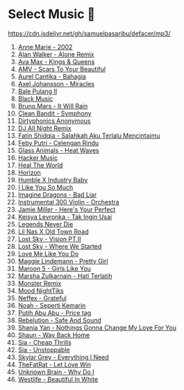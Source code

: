 # Select Music 🎵
<a href="https://cdn.jsdelivr.net/gh/samuelpasaribu/defacer/mp3/">https://cdn.jsdelivr.net/gh/samuelpasaribu/defacer/mp3/</a>
<ol>
  <li><a href="https://cdn.jsdelivr.net/gh/samuelpasaribu/defacer/mp3/anne-marie_2002.mp3">Anne Marie - 2002</a></li>
  <li><a href="https://cdn.jsdelivr.net/gh/samuelpasaribu/defacer/mp3/alan-walker_alone-remix.mp3">Alan Walker - Alone Remix</a></li>
  <li><a href="https://cdn.jsdelivr.net/gh/samuelpasaribu/defacer/mp3/ava-max_kings_queens.mp3">Ava Max - Kings & Queens</a></li>
  <li><a href="https://cdn.jsdelivr.net/gh/samuelpasaribu/defacer/mp3/amv_scars-to-your-beautiful.mp3">AMV - Scars To Your Beautiful</a></li>
  <li><a href="https://cdn.jsdelivr.net/gh/samuelpasaribu/defacer/mp3/audrey-cantika_bahagia.mp3">Aurel Cantika - Bahagia</a></li>
  <li><a href="https://cdn.jsdelivr.net/gh/samuelpasaribu/defacer/mp3/axel-johansson_miracles.mp3">Axel Johansson - Miracles</a></li>
  <li><a href="https://cdn.jsdelivr.net/gh/samuelpasaribu/defacer/mp3/bale-pulang-2.mp3">Bale Pulang II</a></li>
  <li><a href="https://cdn.jsdelivr.net/gh/samuelpasaribu/defacer/mp3/black-music.mp3">Black Music</a></li>
  <li><a href="https://cdn.jsdelivr.net/gh/samuelpasaribu/defacer/mp3/it-will-rain.mp3">Bruno Mars - It Will Rain</a></li>
  <li><a href="https://cdn.jsdelivr.net/gh/samuelpasaribu/defacer/mp3/clean-bandit_symphony.mp3">Clean Bandit - Symphony</a></li>
  <li><a href="https://cdn.jsdelivr.net/gh/samuelpasaribu/defacer/mp3/dirtyphonics-anonymous.mp3">Dirtyphonics Anonymous</a></li>
  <li><a href="https://cdn.jsdelivr.net/gh/samuelpasaribu/defacer/mp3/dj-all-night-remix.mp3">DJ All Night Remix</a></li>
  <li><a href="https://cdn.jsdelivr.net/gh/samuelpasaribu/defacer/mp3/fatin-shidqia_salahkah-aku-terlalu-mencintaimu.mp3">Fatin Shidqia - Salahkah Aku Terlalu Mencintaimu</a></li>
  <li><a href="https://cdn.jsdelivr.net/gh/samuelpasaribu/defacer/mp3/feby-putri_celengan-rindu.mp3">Feby Putri - Celengan Rindu</a></li>
  <li><a href="https://cdn.jsdelivr.net/gh/samuelpasaribu/defacer/mp3/glass-animals_heat-waves.mp3">Glass Animals - Heat Waves</a></li>
  <li><a href="https://cdn.jsdelivr.net/gh/samuelpasaribu/defacer/mp3/best-hacker-music.mp3">Hacker Music</a></li>
  <li><a href="https://cdn.jsdelivr.net/gh/samuelpasaribu/defacer/mp3/heal-the-world_aviwkila.mp3">Heal The World</a></li>
  <li><a href="https://cdn.jsdelivr.net/gh/samuelpasaribu/defacer/mp3/horizon.mp3">Horizon</a></li>
  <li><a href="https://cdn.jsdelivr.net/gh/samuelpasaribu/defacer/mp3/humble-x-industry-baby.mp3">Humble X Industry Baby</a></li>
  <li><a href="https://cdn.jsdelivr.net/gh/samuelpasaribu/defacer/mp3/i-like-you-so-much.mp3">I Like You So Much</a></li>
  <li><a href="https://cdn.jsdelivr.net/gh/samuelpasaribu/defacer/mp3/imagine-dragons_bad-liar.mp3">Imagine Dragons - Bad Liar</a></li>
  <li><a href="https://cdn.jsdelivr.net/gh/samuelpasaribu/defacer/mp3/instrumental-300-violin_orchestra.mp3">Instrumental 300 Violin - Orchestra</a></li>
  <li><a href="https://cdn.jsdelivr.net/gh/samuelpasaribu/defacer/mp3/jamie-miller_here-s-your-perfect.mp3">Jamie Miller - Here's Your Perfect</a></li>
  <li><a href="https://cdn.jsdelivr.net/gh/samuelpasaribu/defacer/mp3/keisya-levronka_tak-ingin-usai.mp3">Keisya Levronka - Tak Ingin Usai</a></li>
  <li><a href="https://cdn.jsdelivr.net/gh/samuelpasaribu/defacer/mp3/legends-never-die.mp3">Legends Never Die</a></li>
  <li><a href="https://cdn.jsdelivr.net/gh/samuelpasaribu/defacer/mp3/lil-nas-x_old-town-road.mp3">Lil Nas X Old Town Road</a></li>
  <li><a href="https://cdn.jsdelivr.net/gh/samuelpasaribu/defacer/mp3/lost-sky_vision-pt-ii.mp3">Lost Sky - Vision PT.II</a></li>
  <li><a href="https://cdn.jsdelivr.net/gh/samuelpasaribu/defacer/mp3/lost-sky_where-we-started.mp3">Lost Sky - Where We Started</a></li>
  <li><a href="https://cdn.jsdelivr.net/gh/samuelpasaribu/defacer/mp3/love-me-like-you-do.mp3">Love Me Like You Do</a></li>
  <li><a href="https://cdn.jsdelivr.net/gh/samuelpasaribu/defacer/mp3/maggie-lindemann_pretty-girl.mp3">Maggie Lindemann - Pretty Girl</a></li>
  <li><a href="https://cdn.jsdelivr.net/gh/samuelpasaribu/defacer/mp3/maroon-5_girls-ike-you.mp3">Maroon 5 - Girls Like You</a></li>
  <li><a href="https://cdn.jsdelivr.net/gh/samuelpasaribu/defacer/mp3/marsha-zulkarnain_hati-terlatih.mp3">Marsha Zulkarnain - Hati Terlatih</a></li>
  <li><a href="https://cdn.jsdelivr.net/gh/samuelpasaribu/defacer/mp3/meg-amp-dia-monster-dot-exe-remix.mp3">Monster Remix</a></li>
  <li><a href="https://cdn.jsdelivr.net/gh/samuelpasaribu/defacer/mp3/mood_nighttiks.mp3">Mood NightTiks</a></li>
  <li><a href="https://cdn.jsdelivr.net/gh/samuelpasaribu/defacer/mp3/neffex-grateful.mp3">Neffex - Grateful</a></li>
  <li><a href="https://cdn.jsdelivr.net/gh/samuelpasaribu/defacer/mp3/noah-seperti-kemarin.mp3">Noah - Seperti Kemarin</a></li>
  <li><a href="https://cdn.jsdelivr.net/gh/samuelpasaribu/defacer/mp3/price-tag_putih-abu-abu.mp3">Putih Abu Abu - Price tag</a></li>
  <li><a href="https://cdn.jsdelivr.net/gh/samuelpasaribu/defacer/mp3/safe-and-sound_rebelution.mp3">Rebelution - Safe And Sound</a></li>
  <li><a href="https://cdn.jsdelivr.net/gh/samuelpasaribu/defacer/mp3/shania-yan-cover_nothings-gonna-change-my-love-for-you.mp3">Shania Yan - Nothings Gonna Change My Love For You</a></li>
  <li><a href="https://cdn.jsdelivr.net/gh/samuelpasaribu/defacer/mp3/way-back-home_shaun.mp3">Shaun - Way Back Home</a></li>
  <li><a href="https://cdn.jsdelivr.net/gh/samuelpasaribu/defacer/mp3/sia_cheap-thrills.mp3">Sia - Cheap Thrills</a></li>
  <li><a href="https://cdn.jsdelivr.net/gh/samuelpasaribu/defacer/mp3/sia_unstoppable.mp3">Sia - Unstoppable</a></li>
  <li><a href="https://cdn.jsdelivr.net/gh/samuelpasaribu/defacer/mp3/everything-i-need_skylar-grey.mp3">Skylar Grey - Everything I Need</a></li>
  <li><a href="https://cdn.jsdelivr.net/gh/samuelpasaribu/defacer/mp3/thefatrat-anjulie_let-love-win.mp3">TheFatRat - Let Love Win</a></li>
  <li><a href="https://cdn.jsdelivr.net/gh/samuelpasaribu/defacer/mp3/why-do-i.mp3">Unknown Brain - Why Do I</a></li>
  <li><a href="https://cdn.jsdelivr.net/gh/samuelpasaribu/defacer/mp3/beautiful-in-white_west-life.mp3">Westlife - Beautiful In White</a></li>
</ol>

